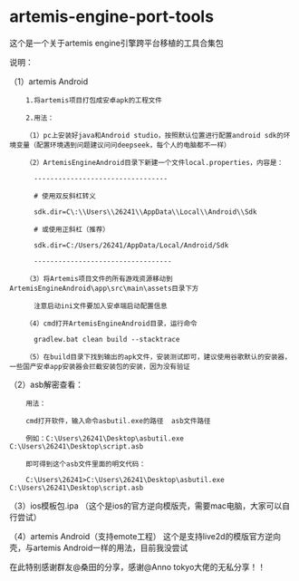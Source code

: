 # artemis-engine-port-tools
这个是一个关于artemis engine引擎跨平台移植的工具合集包

说明：

（1）artemis Android

        1.将artemis项目打包成安卓apk的工程文件

        2.用法：

        （1）pc上安装好java和Android studio，按照默认位置进行配置android sdk的环境变量（配置环境遇到问题建议问问deepseek，每个人的电脑都不一样）
        
        （2）ArtemisEngineAndroid目录下新建一个文件local.properties，内容是：
        
          ---------------------------------
          
          # 使用双反斜杠转义
          
          sdk.dir=C\:\\Users\\26241\\AppData\\Local\\Android\\Sdk
          
          # 或使用正斜杠（推荐）
          
          sdk.dir=C:/Users/26241/AppData/Local/Android/Sdk
          
          ----------------------------------
          
        （3）将Artemis项目文件的所有游戏资源移动到ArtemisEngineAndroid\app\src\main\assets目录下方
        
          注意启动ini文件要加入安卓端启动配置信息
          
        （4）cmd打开ArtemisEngineAndroid目录，运行命令
        
          gradlew.bat clean build --stacktrace
          
        （5）在build目录下找到输出的apk文件，安装测试即可，建议使用谷歌默认的安装器，一些国产安卓app安装器会拦截安装包的安装，因为没有验证

（2）asb解密查看：

        用法：
        
        cmd打开软件，输入命令asbutil.exe的路径  asb文件路径
        
        例如：C:\Users\26241\Desktop\asbutil.exe C:\Users\26241\Desktop\script.asb
        
        即可得到这个asb文件里面的明文代码：
        
        C:\Users\26241>C:\Users\26241\Desktop\asbutil.exe C:\Users\26241\Desktop\script.asb

（3）ios模板包.ipa
        （这个是ios的官方逆向模版壳，需要mac电脑，大家可以自行尝试）

（4）artemis Android（支持emote工程）
        这个是支持live2d的模版官方逆向壳，与artemis Android一样的用法，目前我没尝试

        
 在此特别感谢群友@桑田的分享，感谢@Anno tokyo大佬的无私分享！！
        





        
        
